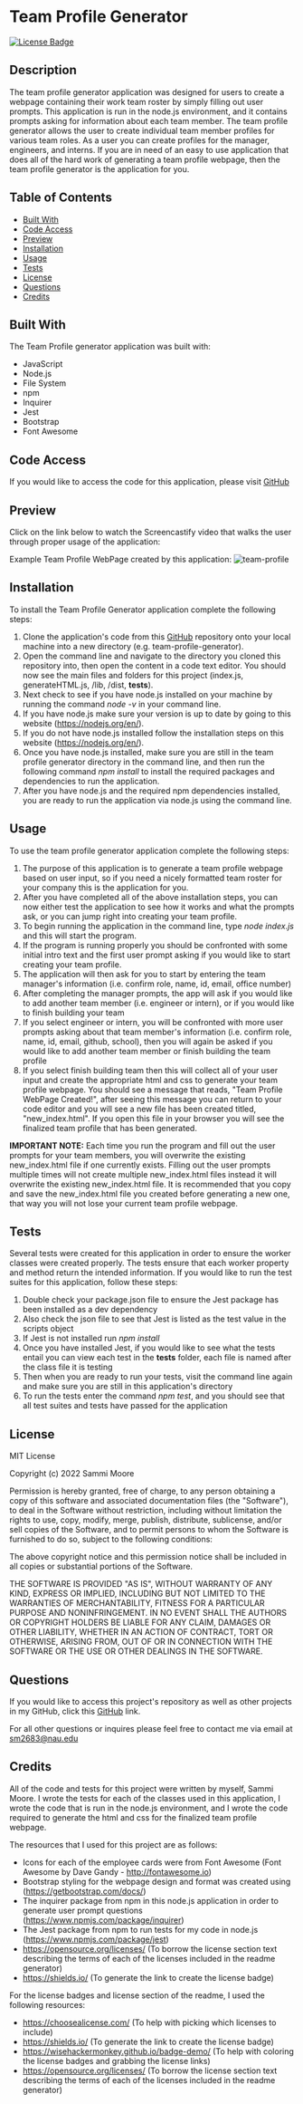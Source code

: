 # Team Profile Generator

[![License Badge](https://img.shields.io/badge/license-MIT-green)](https://opensource.org/licenses/MIT)

## Description

The team profile generator application was designed for users to create a webpage containing their work team roster by simply filling out user prompts. This application is run in the node.js environment, and it contains prompts asking for information about each team member. The team profile generator allows the user to create individual team member profiles for various team roles. As a user you can create profiles for the manager, engineers, and interns. If you are in need of an easy to use application that does all of the hard work of generating a team profile webpage, then the team profile generator is the application for you.  

## Table of Contents
  * [Built With](#built-with)
  * [Code Access](#code-access)
  * [Preview](#preview)
  * [Installation](#installation)
  * [Usage](#usage)
  * [Tests](#tests)
  * [License](#license)
  * [Questions](#questions)
  * [Credits](#credits)

## Built With

The Team Profile generator application was built with:
- JavaScript
- Node.js
- File System
- npm
- Inquirer
- Jest
- Bootstrap
- Font Awesome

## Code Access

If you would like to access the code for this application, please visit [GitHub](https://github.com/sm3131/team-profile-generator)

## Preview

Click on the link below to watch the Screencastify video that walks the user through proper usage of the application:


Example Team Profile WebPage created by this application:
![team-profile](./utils/images/)

## Installation
To install the Team Profile Generator application complete the following steps:
1. Clone the application's code from this [GitHub](https://github.com/sm3131/team-profile-generator) repository onto your local machine into a new directory (e.g. team-profile-generator).
2. Open the command line and navigate to the directory you cloned this repository into, then open the content in a code text editor. You should now see the main files and folders for this project (index.js, generateHTML.js, /lib, /dist, __tests__).
3. Next check to see if you have node.js installed on your machine by running the command *node -v* in your command line.
4. If you have node.js make sure your version is up to date by going to this website (https://nodejs.org/en/).
5. If you do not have node.js installed follow the installation steps on this website (https://nodejs.org/en/).
6. Once you have node.js installed, make sure you are still in the team profile generator directory in the command line, and then run the following command *npm install* to install the required packages and dependencies to run the application.
7. After you have node.js and the required npm dependencies installed, you are ready to run the application via node.js using the command line.

## Usage
To use the team profile generator application complete the following steps:
1. The purpose of this application is to generate a team profile webpage based on user input, so if you need a nicely formatted team roster for your company this is the application for you. 
2. After you have completed all of the above installation steps, you can now either test the application to see how it works and what the prompts ask, or you can jump right into creating your team profile.
3. To begin running the application in the command line, type *node index.js* and this will start the program.
4. If the program is running properly you should be confronted with some initial intro text and the first user prompt asking if you would like to start creating your team profile.
5. The application will then ask for you to start by entering the team manager's information (i.e. confirm role, name, id, email, office number) 
6. After completing the manager prompts, the app will ask if you would like to add another team member (i.e. engineer or intern), or if you would like to finish building your team
7. If you select engineer or intern, you will be confronted with more user prompts asking about that team member's information (i.e. confirm role, name, id, email, github, school), then you will again be asked if you would like to add another team member or finish building the team profile
8. If you select finish building team then this will collect all of your user input and create the appropriate html and css to generate your team profile webpage. You should see a message that reads, "Team Profile WebPage Created!", after seeing this message you can return to your code editor and you will see a new file has been created titled, "new_index.html". If you open this file in your browser you will see the finalized team profile that has been generated.

**IMPORTANT NOTE:** Each time you run the program and fill out the user prompts for your team members, you will overwrite the existing new_index.html file if one currently exists. Filling out the user prompts multiple times will not create multiple new_index.html files instead it will overwrite the existing new_index.html file. It is recommended that you copy and save the new_index.html file you created before generating a new one, that way you will not lose your current team profile webpage. 

## Tests

Several tests were created for this application in order to ensure the worker classes were created properly. The tests ensure that each worker property and method return the intended information. If you would like to run the test suites for this application, follow these steps:
1. Double check your package.json file to ensure the Jest package has been installed as a dev dependency
2. Also check the json file to see that Jest is listed as the test value in the scripts object
3. If Jest is not installed run *npm install*
4. Once you have installed Jest, if you would like to see what the tests entail you can view each test in the __tests__ folder, each file is named after the class file it is testing
5. Then when you are ready to run your tests, visit the command line again and make sure you are still in this application's directory
6. To run the tests enter the command *npm test*, and you should see that all test suites and tests have passed for the application

## License

MIT License

Copyright (c) 2022 Sammi Moore

Permission is hereby granted, free of charge, to any person obtaining a copy
of this software and associated documentation files (the "Software"), to deal
in the Software without restriction, including without limitation the rights
to use, copy, modify, merge, publish, distribute, sublicense, and/or sell
copies of the Software, and to permit persons to whom the Software is
furnished to do so, subject to the following conditions:

The above copyright notice and this permission notice shall be included in all
copies or substantial portions of the Software.

THE SOFTWARE IS PROVIDED "AS IS", WITHOUT WARRANTY OF ANY KIND, EXPRESS OR
IMPLIED, INCLUDING BUT NOT LIMITED TO THE WARRANTIES OF MERCHANTABILITY,
FITNESS FOR A PARTICULAR PURPOSE AND NONINFRINGEMENT. IN NO EVENT SHALL THE
AUTHORS OR COPYRIGHT HOLDERS BE LIABLE FOR ANY CLAIM, DAMAGES OR OTHER
LIABILITY, WHETHER IN AN ACTION OF CONTRACT, TORT OR OTHERWISE, ARISING FROM,
OUT OF OR IN CONNECTION WITH THE SOFTWARE OR THE USE OR OTHER DEALINGS IN THE
SOFTWARE.

## Questions

If you would like to access this project's repository as well as other projects in my GitHub, click this [GitHub](https://github.com/sm3131) link. 

For all other questions or inquires please feel free to contact me via email at [sm2683@nau.edu](mailto:sm2683@nau.edu)

## Credits

All of the code and tests for this project were written by myself, Sammi Moore. I wrote the tests for each of the classes used in this application, I wrote the code that is run in the node.js environment, and I wrote the code required to generate the html and css for the finalized team profile webpage. 

The resources that I used for this project are as follows:
- Icons for each of the employee cards were from Font Awesome (Font Awesome by Dave Gandy - http://fontawesome.io)
- Bootstrap styling for the webpage design and format was created using (https://getbootstrap.com/docs/)
- The inquirer package from npm in this node.js application in order to generate user prompt questions (https://www.npmjs.com/package/inquirer)
- The Jest package from npm to run tests for my code in node.js (https://www.npmjs.com/package/jest)
- https://opensource.org/licenses/ (To borrow the license section text describing the terms of each of the licenses included in the readme generator)
- https://shields.io/ (To generate the link to create the license badge)

For the license badges and license section of the readme, I used the following resources:
- https://choosealicense.com/ (To help with picking which licenses to include)
- https://shields.io/ (To generate the link to create the license badge)
- https://wisehackermonkey.github.io/badge-demo/ (To help with coloring the license badges and grabbing the license links)
- https://opensource.org/licenses/ (To borrow the license section text describing the terms of each of the licenses included in the readme generator)